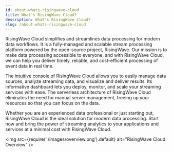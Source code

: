 ```yaml
---
id: about-whats-risingwave-cloud
title: What's RisingWave Cloud?
description: What's RisingWave Cloud?
slug: /about-whats-risingwave-cloud
---
```


RisingWave Cloud simplifies and streamlines data processing for modern data workflows. It is a fully-managed and scalable stream processing platform powered by the open-source project, RisingWave. Our mission is to make data processing accessible to everyone, and with RisingWave Cloud, we can help you deliver timely, reliable, and cost-efficient processing of event data in real time.

The intuitive console of RisingWave Cloud allows you to easily manage data sources, analyze streaming data, and visualize and deliver results. Its informative dashboard lets you deploy, monitor, and scale your streaming services with ease. The serverless architecture of RisingWave Cloud eliminates the need for manual server management, freeing up your resources so that you can focus on the data.

Whether you are an experienced data professional or just starting out, RisingWave Cloud is the ideal solution for modern data processing. Start now and bring the power of streaming analytics to your applications and services at a minimal cost with RisingWave Cloud.

<defaultButton text="Get started" doc="quickstart" block/>
<p></p>

<img
  src={require('./images/overview.png').default}
  alt="RisingWave Cloud Overview"
/>